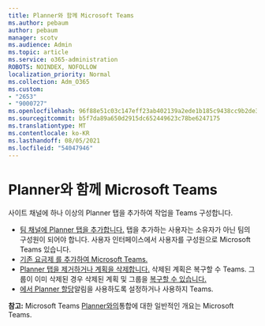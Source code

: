```yaml
---
title: Planner와 함께 Microsoft Teams
ms.author: pebaum
author: pebaum
manager: scotv
ms.audience: Admin
ms.topic: article
ms.service: o365-administration
ROBOTS: NOINDEX, NOFOLLOW
localization_priority: Normal
ms.collection: Adm_O365
ms.custom:
- "2653"
- "9000727"
ms.openlocfilehash: 96f88e51c03c147eff23ab402139a2ede1b185c9438cc9b2de3613d91e4363f2
ms.sourcegitcommit: b5f7da89a650d2915dc652449623c78be6247175
ms.translationtype: MT
ms.contentlocale: ko-KR
ms.lasthandoff: 08/05/2021
ms.locfileid: "54047946"
---
```

# <a name="using-planner-with-microsoft-teams"></a>Planner와 함께 Microsoft Teams

사이트 채널에 하나 이상의 Planner 탭을 추가하여 작업을 Teams 구성합니다. 

- [팀 채널에 Planner 탭을 추가합니다.](https://support.office.com/article/62798a9f-e8f7-4722-a700-27dd28a06ee0#bkmk_addaplannertabtoateamchannel) 탭을 추가하는 사용자는 소유자가 아닌 팀의 구성원이 되어야 합니다. 사용자 인터페이스에서 사용자를 구성원으로 Microsoft Teams 있습니다.
- [기존 요금제 를 추가하여 Microsoft Teams.](https://techcommunity.microsoft.com/t5/Planner-Blog/Bringing-a-Plan-into-Microsoft-Teams/ba-p/57463)
- [Planner 탭을 제거하거나 계획을 삭제합니다.](https://support.office.com/article/62798a9f-e8f7-4722-a700-27dd28a06ee0#bkmk_removeaplannertabordeleteaplan) 삭제된 계획은 복구할 수 Teams. 그룹이 이미 삭제된 경우 삭제된 계획 및 그룹을 [복구할 수 있습니다.](https://blogs.msdn.microsoft.com/brismith/2017/03/29/microsoft-planner-now-you-can-recover-deleted-plans-and-groups)
- [에서 Planner 할당](https://support.office.com/article/62798a9f-e8f7-4722-a700-27dd28a06ee0#bkmk_getplannerassignmentnotificationsinteams)알림을 사용하도록 설정하거나 사용하지 Teams.

**참고:** Microsoft Teams [Planner와의](https://support.office.com/article/62798a9f-e8f7-4722-a700-27dd28a06ee0)통합에 대한 일반적인 개요는 Microsoft Teams.